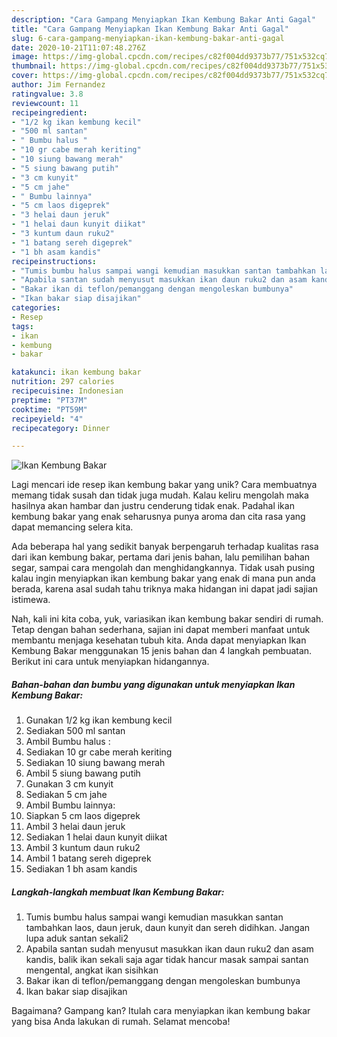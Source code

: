 ```yaml
---
description: "Cara Gampang Menyiapkan Ikan Kembung Bakar Anti Gagal"
title: "Cara Gampang Menyiapkan Ikan Kembung Bakar Anti Gagal"
slug: 6-cara-gampang-menyiapkan-ikan-kembung-bakar-anti-gagal
date: 2020-10-21T11:07:48.276Z
image: https://img-global.cpcdn.com/recipes/c82f004dd9373b77/751x532cq70/ikan-kembung-bakar-foto-resep-utama.jpg
thumbnail: https://img-global.cpcdn.com/recipes/c82f004dd9373b77/751x532cq70/ikan-kembung-bakar-foto-resep-utama.jpg
cover: https://img-global.cpcdn.com/recipes/c82f004dd9373b77/751x532cq70/ikan-kembung-bakar-foto-resep-utama.jpg
author: Jim Fernandez
ratingvalue: 3.8
reviewcount: 11
recipeingredient:
- "1/2 kg ikan kembung kecil"
- "500 ml santan"
- " Bumbu halus "
- "10 gr cabe merah keriting"
- "10 siung bawang merah"
- "5 siung bawang putih"
- "3 cm kunyit"
- "5 cm jahe"
- " Bumbu lainnya"
- "5 cm laos digeprek"
- "3 helai daun jeruk"
- "1 helai daun kunyit diikat"
- "3 kuntum daun ruku2"
- "1 batang sereh digeprek"
- "1 bh asam kandis"
recipeinstructions:
- "Tumis bumbu halus sampai wangi kemudian masukkan santan tambahkan laos, daun jeruk, daun kunyit dan sereh didihkan. Jangan lupa aduk santan sekali2"
- "Apabila santan sudah menyusut masukkan ikan daun ruku2 dan asam kandis, balik ikan sekali saja agar tidak hancur masak sampai santan mengental, angkat ikan sisihkan"
- "Bakar ikan di teflon/pemanggang dengan mengoleskan bumbunya"
- "Ikan bakar siap disajikan"
categories:
- Resep
tags:
- ikan
- kembung
- bakar

katakunci: ikan kembung bakar 
nutrition: 297 calories
recipecuisine: Indonesian
preptime: "PT37M"
cooktime: "PT59M"
recipeyield: "4"
recipecategory: Dinner

---
```



![Ikan Kembung Bakar](https://img-global.cpcdn.com/recipes/c82f004dd9373b77/751x532cq70/ikan-kembung-bakar-foto-resep-utama.jpg)

Lagi mencari ide resep ikan kembung bakar yang unik? Cara membuatnya memang tidak susah dan tidak juga mudah. Kalau keliru mengolah maka hasilnya akan hambar dan justru cenderung tidak enak. Padahal ikan kembung bakar yang enak seharusnya punya aroma dan cita rasa yang dapat memancing selera kita.

Ada beberapa hal yang sedikit banyak berpengaruh terhadap kualitas rasa dari ikan kembung bakar, pertama dari jenis bahan, lalu pemilihan bahan segar, sampai cara mengolah dan menghidangkannya. Tidak usah pusing kalau ingin menyiapkan ikan kembung bakar yang enak di mana pun anda berada, karena asal sudah tahu triknya maka hidangan ini dapat jadi sajian istimewa.




Nah, kali ini kita coba, yuk, variasikan ikan kembung bakar sendiri di rumah. Tetap dengan bahan sederhana, sajian ini dapat memberi manfaat untuk membantu menjaga kesehatan tubuh kita. Anda dapat menyiapkan Ikan Kembung Bakar menggunakan 15 jenis bahan dan 4 langkah pembuatan. Berikut ini cara untuk menyiapkan hidangannya.

<!--inarticleads1-->

##### Bahan-bahan dan bumbu yang digunakan untuk menyiapkan Ikan Kembung Bakar:

1. Gunakan 1/2 kg ikan kembung kecil
1. Sediakan 500 ml santan
1. Ambil  Bumbu halus :
1. Sediakan 10 gr cabe merah keriting
1. Sediakan 10 siung bawang merah
1. Ambil 5 siung bawang putih
1. Gunakan 3 cm kunyit
1. Sediakan 5 cm jahe
1. Ambil  Bumbu lainnya:
1. Siapkan 5 cm laos digeprek
1. Ambil 3 helai daun jeruk
1. Sediakan 1 helai daun kunyit diikat
1. Ambil 3 kuntum daun ruku2
1. Ambil 1 batang sereh digeprek
1. Sediakan 1 bh asam kandis




<!--inarticleads2-->

##### Langkah-langkah membuat Ikan Kembung Bakar:

1. Tumis bumbu halus sampai wangi kemudian masukkan santan tambahkan laos, daun jeruk, daun kunyit dan sereh didihkan. Jangan lupa aduk santan sekali2
1. Apabila santan sudah menyusut masukkan ikan daun ruku2 dan asam kandis, balik ikan sekali saja agar tidak hancur masak sampai santan mengental, angkat ikan sisihkan
1. Bakar ikan di teflon/pemanggang dengan mengoleskan bumbunya
1. Ikan bakar siap disajikan




Bagaimana? Gampang kan? Itulah cara menyiapkan ikan kembung bakar yang bisa Anda lakukan di rumah. Selamat mencoba!

